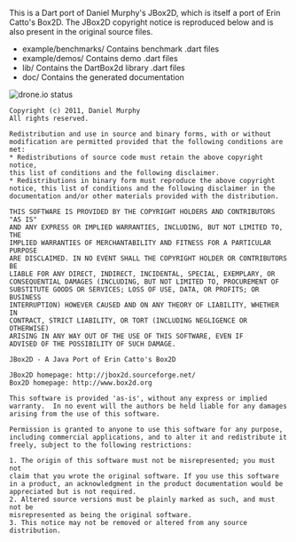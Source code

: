 This is a Dart port of Daniel Murphy's JBox2D, which is itself a port of Erin
Catto's Box2D. The JBox2D copyright notice is reproduced below and is also
present in the original source files.

* example/benchmarks/   Contains benchmark .dart files
* example/demos/        Contains demo .dart files
* lib/         	        Contains the DartBox2d library .dart files
* doc/                  Contains the generated documentation

![drone.io status](https://drone.io/github.com/google/dartbox2d/status.png)


```
Copyright (c) 2011, Daniel Murphy
All rights reserved.

Redistribution and use in source and binary forms, with or without
modification are permitted provided that the following conditions are met:
* Redistributions of source code must retain the above copyright notice,
this list of conditions and the following disclaimer.
* Redistributions in binary form must reproduce the above copyright
notice, this list of conditions and the following disclaimer in the
documentation and/or other materials provided with the distribution.

THIS SOFTWARE IS PROVIDED BY THE COPYRIGHT HOLDERS AND CONTRIBUTORS "AS IS"
AND ANY EXPRESS OR IMPLIED WARRANTIES, INCLUDING, BUT NOT LIMITED TO, THE
IMPLIED WARRANTIES OF MERCHANTABILITY AND FITNESS FOR A PARTICULAR PURPOSE
ARE DISCLAIMED. IN NO EVENT SHALL THE COPYRIGHT HOLDER OR CONTRIBUTORS BE
LIABLE FOR ANY DIRECT, INDIRECT, INCIDENTAL, SPECIAL, EXEMPLARY, OR
CONSEQUENTIAL DAMAGES (INCLUDING, BUT NOT LIMITED TO, PROCUREMENT OF
SUBSTITUTE GOODS OR SERVICES; LOSS OF USE, DATA, OR PROFITS; OR BUSINESS
INTERRUPTION) HOWEVER CAUSED AND ON ANY THEORY OF LIABILITY, WHETHER IN
CONTRACT, STRICT LIABILITY, OR TORT (INCLUDING NEGLIGENCE OR OTHERWISE)
ARISING IN ANY WAY OUT OF THE USE OF THIS SOFTWARE, EVEN IF
ADVISED OF THE POSSIBILITY OF SUCH DAMAGE.
```
```
JBox2D - A Java Port of Erin Catto's Box2D

JBox2D homepage: http://jbox2d.sourceforge.net/ 
Box2D homepage: http://www.box2d.org

This software is provided 'as-is', without any express or implied
warranty.  In no event will the authors be held liable for any damages
arising from the use of this software.

Permission is granted to anyone to use this software for any purpose,
including commercial applications, and to alter it and redistribute it
freely, subject to the following restrictions:

1. The origin of this software must not be misrepresented; you must not
claim that you wrote the original software. If you use this software
in a product, an acknowledgment in the product documentation would be
appreciated but is not required.
2. Altered source versions must be plainly marked as such, and must not be
misrepresented as being the original software.
3. This notice may not be removed or altered from any source distribution.
```
